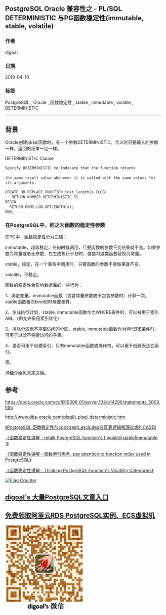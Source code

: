 ## PostgreSQL Oracle 兼容性之 - PL/SQL DETERMINISTIC 与PG函数稳定性(immutable, stable, volatile)  
                                                           
### 作者                                                           
digoal                                                           
                                                           
### 日期                                                           
2018-04-10                                                         
                                                           
### 标签                                                           
PostgreSQL , Oracle , 函数稳定性 , stable , immutable , volatile , DETERMINISTIC   
                                                           
----                                                           
                                                           
## 背景    
Oracle创建pl/sql函数时，有一个参数DETERMINISTIC，含义时只要输入的参数一样，返回的结果一定一样。  
  
DETERMINISTIC Clause  
  
```  
Specify DETERMINISTIC to indicate that the function returns 

the same result value whenever it is called with the same values for its arguments.  
```  
  
```  
CREATE OR REPLACE FUNCTION text_length(a CLOB)   
   RETURN NUMBER DETERMINISTIC IS  
BEGIN   
  RETURN DBMS_LOB.GETLENGTH(a);  
END;  
```  
  
### 在PostgreSQL中，称之为函数的稳定性参数
在PG中，函数稳定性分为三档：  
  
immutable，超级稳定，任何时候调用，只要函数的参数不变结果就不变。如果参数为常量或者无参数，在生成执行计划时，直接将这类函数替换为常量。  
  
stable，稳定，在一个事务中调用时，只要函数的参数不变结果就不变。  
  
volatile，不稳定。  
  
函数的稳定性会影响数据库的一些行为：  
  
1、绑定变量，immutable函数（包含常量参数或不包含参数时）计算一次。stable函数每次bind的时候要重算。  
  
2、生成执行计划，stable, immutable函数作为WHERE条件时，可以被用于索引AM。（即允许采用索引优化）  
  
3、排除分区表不需要访问的分区，stable, immutable函数作为WHERE条件时，可用于过滤不需要访问的子表。  
  
4、是否可用于创建索引，只有immutable函数或操作符，可以用于创建表达式索引。  
  
等。  
  
详细介绍见末尾文档。  
  
## 参考  
https://docs.oracle.com/cd/B19306_01/server.102/b14200/statements_5009.htm  
  
http://www.dba-oracle.com/plsql/t_plsql_deterministic.htm  
  
[《PostgreSQL 函数稳定性与constraint_excluded分区表逻辑推理过滤的CASE》](../201605/20160531_01.md)    
  
[《函数稳定性讲解 - retalk PostgreSQL function's [ volatile|stable|immutable ]》](../201212/20121226_01.md)    
  
[《函数稳定性讲解 - 函数索引思考, pay attention to function index used in PostgreSQL》](../201206/20120626_02.md)    
  
[《函数稳定性讲解 - Thinking PostgreSQL Function's Volatility Categories》](../201106/20110610_01.md)    
  
<a rel="nofollow" href="http://info.flagcounter.com/h9V1"  ><img src="http://s03.flagcounter.com/count/h9V1/bg_FFFFFF/txt_000000/border_CCCCCC/columns_2/maxflags_12/viewers_0/labels_0/pageviews_0/flags_0/"  alt="Flag Counter"  border="0"  ></a>  
  
  
  
  
  
  
## [digoal's 大量PostgreSQL文章入口](https://github.com/digoal/blog/blob/master/README.md "22709685feb7cab07d30f30387f0a9ae")
  
  
## [免费领取阿里云RDS PostgreSQL实例、ECS虚拟机](https://free.aliyun.com/ "57258f76c37864c6e6d23383d05714ea")
  
  
![digoal's weixin](../pic/digoal_weixin.jpg "f7ad92eeba24523fd47a6e1a0e691b59")
  
